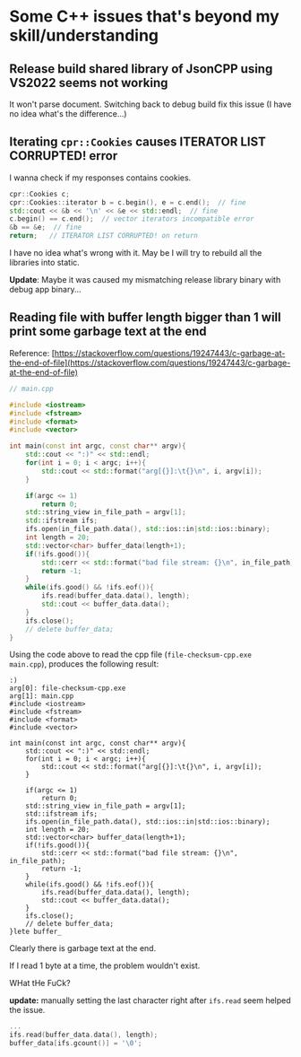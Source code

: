 # Some C++ issues that's beyond my skill/understanding

## Release build shared library of JsonCPP using VS2022 seems not working

It won't parse document. Switching back to debug build fix this issue (I have no idea what's the difference...)

## Iterating `cpr::Cookies` causes ITERATOR LIST CORRUPTED! error

I wanna check if my responses contains cookies.

```c++
cpr::Cookies c;
cpr::Cookies::iterator b = c.begin(), e = c.end();  // fine
std::cout << &b << '\n' << &e << std::endl;  // fine
c.begin() == c.end();  // vector iterators incompatible error
&b == &e;  // fine
return;   // ITERATOR LIST CORRUPTED! on return
```

I have no idea what's wrong with it. May be I will try to rebuild all the libraries into static.

**Update**: Maybe it was caused my mismatching release library binary with debug app binary...

## Reading file with buffer length bigger than 1 will print some garbage text at the end

Reference: [https://stackoverflow.com/questions/19247443/c-garbage-at-the-end-of-file](https://stackoverflow.com/questions/19247443/c-garbage-at-the-end-of-file)

```c++
// main.cpp

#include <iostream>
#include <fstream>
#include <format>
#include <vector>

int main(const int argc, const char** argv){
    std::cout << ":)" << std::endl;
    for(int i = 0; i < argc; i++){
        std::cout << std::format("arg[{}]:\t{}\n", i, argv[i]);
    }

    if(argc <= 1)
        return 0;
    std::string_view in_file_path = argv[1];
    std::ifstream ifs;
    ifs.open(in_file_path.data(), std::ios::in|std::ios::binary);
    int length = 20;
    std::vector<char> buffer_data(length+1);
    if(!ifs.good()){
        std::cerr << std::format("bad file stream: {}\n", in_file_path);
        return -1;
    }
    while(ifs.good() && !ifs.eof()){
        ifs.read(buffer_data.data(), length);
        std::cout << buffer_data.data();
    }
    ifs.close();
    // delete buffer_data;
}
```

Using the code above to read the cpp file (`file-checksum-cpp.exe main.cpp`), produces the following result:

```text
:)
arg[0]: file-checksum-cpp.exe
arg[1]: main.cpp
#include <iostream>
#include <fstream>
#include <format>
#include <vector>

int main(const int argc, const char** argv){
    std::cout << ":)" << std::endl;
    for(int i = 0; i < argc; i++){
        std::cout << std::format("arg[{}]:\t{}\n", i, argv[i]);
    }

    if(argc <= 1)
        return 0;
    std::string_view in_file_path = argv[1];
    std::ifstream ifs;
    ifs.open(in_file_path.data(), std::ios::in|std::ios::binary);
    int length = 20;
    std::vector<char> buffer_data(length+1);
    if(!ifs.good()){
        std::cerr << std::format("bad file stream: {}\n", in_file_path);
        return -1;
    }
    while(ifs.good() && !ifs.eof()){
        ifs.read(buffer_data.data(), length);
        std::cout << buffer_data.data();
    }
    ifs.close();
    // delete buffer_data;
}lete buffer_
```

Clearly there is garbage text at the end.

If I read 1 byte at a time, the problem wouldn't exist.

WHat tHe FuCk?

**update:** manually setting the last character right after `ifs.read` seem helped the issue.

```c++
...
ifs.read(buffer_data.data(), length);
buffer_data[ifs.gcount()] = '\0';
```
